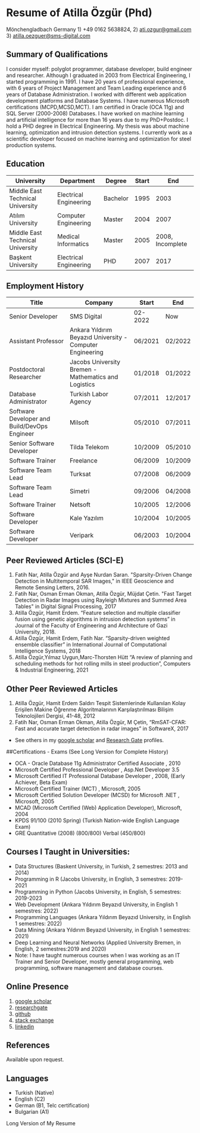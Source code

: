 # Resume of Atilla Özgür (Phd)

Mönchengladbach Germany 1) +49 0162 5638824, 2) ati.ozgur@gmail.com  3) atilla.oezguer@sms-digital.com

## Summary of Qualifications

I consider myself: polyglot programmer, database developer,  build engineer and researcher. Although I graduated in 2003 from Electrical Engineering, I started programming in 1991. I have 20  years of professional experience, with 6 years of Project Management and Team Leading experience and 6 years of Database Administration. I worked with different web application development platforms and Database Systems. I have numerous Microsoft certifications (MCPD,MCSD,MCT). I am certified in Oracle (OCA 11g) and SQL Server (2000-2008) Databases. I have worked on machine learning and artificial intelligence for more than 16 years due to my PhD+Postdoc. I hold a PHD degree in Electrical Engineering. My thesis was about machine learning, optimization and intrusion detection systems. I currently work as a scientific developer focused on machine learning and optimization for steel production systems.

## Education


| University                       | Department             | Degree   | Start | End  |
|----------------------------------|------------------------|----------|-------|------|
| Middle East Technical University | Electrical Engineering | Bachelor | 1995  | 2003 |
| Atılım University                | Computer Engineering   | Master   | 2004  | 2007 |
| Middle East Technical University | Medical Informatics    | Master   | 2005  | 2008, Incomplete |
| Başkent University               | Electrical Engineering | PHD      | 2007  | 2017 |


## Employment History

| Title             | Company     | Start   | End |
|-------------------|-------------|---------|-----|
| Senior Developer  | SMS Digital | 02-2022 | Now |
| Assistant Professor | Ankara Yıldırım Beyazıd University - Computer Engineering | 06/2021| 02/2022 |
| Postdoctoral Researcher  | Jacobs University Bremen - Mathematics and Logistics| 01/2018 | 01/2022 |
| Database Administrator  | Turkish Labor Agency | 07/2011 | 12/2017 |
| Software Developer and Build/DevOps Engineer  | Milsoft | 05/2010 | 07/2011 |
| Senior Software Developer  | Tilda Telekom | 10/2009 | 05/2010 |
| Software Trainer  | Freelance | 06/2009 | 10/2009 |
| Software Team Lead  | Turksat | 07/2008 | 06/2009 |
| Software Team Lead  | Simetri | 09/2006 | 04/2008 |
| Software Trainer  | Netsoft | 10/2005 | 12/2006 |
| Software Developer  | Kale Yazılım | 10/2004 | 10/2005 |
| Software Developer  | Veripark | 06/2003 | 10/2004 |



## Peer Reviewed Articles (SCI-E)
1. Fatih Nar, Atilla Özgür and Ayşe Nurdan Saran. "Sparsity-Driven Change Detection in Multitemporal SAR Images," in IEEE Geoscience and Remote Sensing Letters,  2016.
2. Fatih Nar, Osman Erman Okman, Atilla Özgür, Müjdat Çetin.  "Fast Target Detection in Radar Images using Rayleigh Mixtures and Summed Area Tables" in Digital Signal Processing, 2017
3. Atilla Özgür, Hamit Erdem. “Feature selection and multiple classifier fusion using genetic algorithms in intrusion detection systems” in Journal of the Faculty of Engineering and Architecture of Gazi University,  2018.
4. Atilla Özgür, Hamit Erdem, Fatih Nar.  “Sparsity-driven weighted ensemble classifier” in International Journal of Computational Intelligence Systems, 2018
5. Atilla Özgür,Yılmaz Uygun,Marc-Thorsten Hütt “A review of planning and scheduling methods for hot rolling mills in steel production”, Computers & Industrial Engineering, 2021

## Other Peer Reviewed Articles

1. Atilla Özgür, Hamit Erdem  Saldırı Tespit Sistemlerinde Kullanılan Kolay Erişilen Makine Öğrenme Algoritmalarının Karşılaştırılması Bilişim Teknolojileri Dergisi, 41-48, 2012
2. Fatih Nar, Osman Erman Okman, Atilla Özgür, M Çetin, “RmSAT-CFAR: Fast and accurate target detection in radar images” in SoftwareX, 2017

- See others in my [google scholar](https://scholar.google.com.tr/citations?user=Q9ll-kcAAAAJ&hl=en) and [Research Gate](https://www.researchgate.net/profile/Atilla_Oezguer) profiles.

##Certifications - Exams (See Long Version for Complete History)
* OCA - Oracle Database 11g Administrator Certified Associate , 2010
* Microsoft Certified Professional  Developer  , Asp.Net Developer 3.5
* Microsoft Certified IT Professional  Database Developer , 2008, (Early Achiever, Beta Exam)
* Microsoft Certified Trainer (MCT) , Microsoft, 2005
* Microsoft Certified Solution Developer (MCSD) for Microsoft .NET , Microsoft, 2005
* MCAD (Microsoft Certified (Web) Application Developer), Microsoft, 2004
* KPDS 91/100 (2010 Spring) (Turkish Nation-wide English Language Exam)
* GRE Quantitative (2008) (800/800) Verbal (450/800)

## Courses I Taught in Universities:
* Data Structures (Baskent University, in Turkish, 2 semestres: 2013 and 2014)
* Programming in R (Jacobs University, in English, 3 semestres: 2019-2021
* Programming in Python (Jacobs University, in English, 5 semestres: 2019-2023
* Web Development (Ankara Yıldırım Beyazıd University, in English 1 semestres: 2022)
* Programming Languages (Ankara Yıldırım Beyazıd University, in English 1 semestres: 2022)
* Data Mining (Ankara Yıldırım Beyazıd University, in English 1 semestres: 2021)
* Deep Learning and Neural Networks (Applied University Bremen, in English, 2 semestres:2019 and 2020)
* Note: I have taught numerous courses when I was working as an IT Trainer and Senior Developer, mostly general programming, web programming, software management and database courses. 

## Online Presence
1. [google scholar](https://scholar.google.com.tr/citations?user=Q9ll-kcAAAAJ&hl=en)
2. [researchgate](https://www.researchgate.net/profile/Atilla_Oezguer)
3. [github](https://github.com/ati-ozgur)
4. [stack exchange](http://stackexchange.com/users/18290/atilla-ozgur?tab=reputation)
5. [linkedin](http://www.linkedin.com/in/atiozgur)

## References
Available upon request.

## Languages

- Turkish (Native)
- English (C2)
- German (B1, Telc certification)
- Bulgarian (A1)

Long Version of My Resume